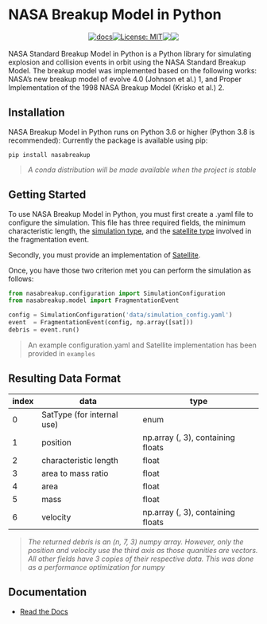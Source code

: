 # NASA Breakup Model in Python

<div style="display:flex; flex-direction: row; justify-content: center; align-items: center">
  <a href="https://nasa-breakup-model-python.readthedocs.io/en/latest/">
    <img alt="docs" src="https://img.shields.io/readthedocs/nasa-breakup-model-python" target="_blank">
  </a>
  <a href="https://github.com/ReeceHumphreys/NASA-breakup-model-python/blob/main/LICENSE">
    <img alt="License: MIT" src="https://img.shields.io/github/license/ReeceHumphreys/NASA-breakup-model-python" target="_blank" />
  </a>
  <img src="https://img.shields.io/lgtm/grade/python/github/ReeceHumphreys/NASA-breakup-model-python" target="_blank"/>
  <a href="https://pypi.org/project/nasabreakup/">
    <img src="https://img.shields.io/pypi/v/nasabreakup"target="_blank"/>
  </a>
</div>

<br>
NASA Standard Breakup Model in Python is a Python library for simulating explosion and collision events in orbit using the NASA Standard Breakup Model. The breakup model was implemented based on the following works: NASA’s new breakup model of evolve 4.0 (Johnson et al.) 1, and Proper Implementation of the 1998 NASA Breakup Model (Krisko et al.) 2.

## Installation
NASA Breakup Model in Python runs on Python 3.6 or higher (Python 3.8 is recommended):
Currently the package is available using pip:
```
pip install nasabreakup
```
>*A conda distribution will be made available when the project is stable*

## Getting Started

To use NASA Breakup Model in Python, you must first create a .yaml file to configure the simulation.
This file has three required fields, the minimum characteristic length, the [simulation type](https://nasa-breakup-model-python.readthedocs.io/en/latest/_autosummary/nasabreakup.configuration.SimulationType.html),
and the [satellite type](https://nasa-breakup-model-python.readthedocs.io/en/latest/_autosummary/nasabreakup.configuration.SatType.html)
involved in the fragmentation event.

Secondly, you must provide an implementation of [Satellite](https://nasa-breakup-model-python.readthedocs.io/en/latest/_autosummary/nasabreakup.satellite.Satellite.html).

Once, you have those two criterion met you can perform the simulation as follows:

```python
from nasabreakup.configuration import SimulationConfiguration
from nasabreakup.model import FragmentationEvent

config = SimulationConfiguration('data/simulation_config.yaml')
event  = FragmentationEvent(config, np.array([sat]))
debris = event.run()
```
> An example configuration.yaml and Satellite implementation has been provided in `examples`

## Resulting Data Format

| index | data                       | type                               |
|-------|----------------------------|------------------------------------|
| 0     | SatType (for internal use) | enum                               |
| 1     | position                   | np.array (, 3), containing floats  |
| 2     | characteristic length      | float                              |
| 3     | area to mass ratio         | float                              |
| 4     | area                       | float                              |
| 5     | mass                       | float                              |
| 6     | velocity                   | np.array (, 3), containing floats  |

>*The returned debris is an (n, 7, 3) numpy array. However, only the position and velocity use the third axis as those quanities are vectors.*
>*All other fields have 3 copies of their respective data. This was done as a performance optimization for numpy*

## Documentation
- [Read the Docs](https://nasa-breakup-model-python.readthedocs.io/en/latest/)
